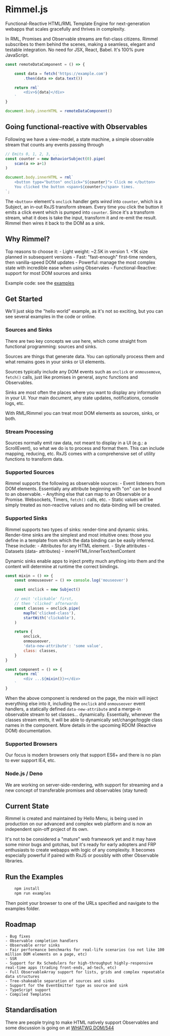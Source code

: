 # Rimmel.js

Functional-Reactive HTML/RML Template Engine for next-generation webapps that scales gracefully and thrives in complexity.

In RML, Promises and Observable streams are fist-class citizens. Rimmel subscribes to them behind the scenes, making a seamless, elegant and testable integration.
No need for JSX, React, Babel. It's 100% pure JavaScript.

```javascript
const remoteDataComponent = () => {

	const data = fetch('https://example.com')
		.then(data => data.text())

	return rml`
		<div>${data}</div>
	`
}

document.body.innerHTML = remoteDataComponent()

```

## Going functional-reactive with Observables

Following we have a view-model, a state machine, a simple observable stream that counts any events passing through
```javascript
// Emits 0, 1, 2, 3, ...
const counter = new BehaviorSubject(0).pipe(
	scan(a => a+1)
)

document.body.innerHTML = rml`
	<button type="button" onclick="${counter}"> Click me </button>
	You clicked the button <span>${counter}</span> times.
`;
```

The `<button>` element's `onclick` handler gets _wired_ into `counter`, which is a Subject, an in-out RxJS transform stream.
Every time you click the button it emits a click event which is pumped into `counter`.
Since it's a transform stream, what it does is take the input, transform it and re-emit the result.
Rimmel then wires it back to the DOM as a sink.

## Why Rimmel?
Top reasons to choose it:
	- Light weight: ~2.5K in version 1. <1K size planned in subsequent versions
	- Fast: "fast-enough" first-time renders, then vanilla-speed DOM updates
	- Powerful: manage the most complex state with incredible ease when using Observales
	- Functional-Reactive: support for most DOM sources and sinks


Example code: see the [examples](https://github.com/hellomenu/rimmel/tree/master/examples)


## Get Started
We'll just skip the "hello world" example, as it's not so exciting, but you can see several examples in the code or online.

### Sources and Sinks
There are two key concepts we use here, which come straight from functional programming: sources and sinks.

Sources are things that generate data. You can optionally process them and what remains goes in your sinks or UI elements.

Sources typically include any DOM events such as `onclick` or `onmousemove`, `fetch()` calls, just like promises in general, async functions and Observables.

Sinks are most often the places where you want to display any information in your UI. Your main document, any state updates, notifications, console logs, etc.

With RML/Rimmel you can treat most DOM elements as sources, sinks, or both.

### Stream Processing
Sources normally emit raw data, not meant to display in a UI (e.g.: a ScrollEvent), so what we do is to process and format them.
This can include mapping, reducing, etc. RxJS comes with a comprehensive set of utility functions to transform data.

### Supported Sources
Rimmel supports the following as observable sources:
	- Event listeners from DOM elements. Essentially any attribute beginning with "on" can be bound to an observable.
	- Anything else that can map to an Observable or a Promise. Websockets, Timers, `fetch()` calls, etc.
	- Static values will be simply treated as non-reactive values and no data-binding will be created.

### Supported Sinks
Rimmel supports two types of sinks: render-time and dynamic sinks.
Render-time sinks are the simplest and most intuitive ones: those you define in a template from which the data binding can be easily inferred. These include:
	- Attributes for any HTML element.
	- Style attributes
	- Datasets (data- attributes)
	- innerHTML/innerText/textContent

Dynamic sinks enable apps to inject pretty much anything into them and the content will determine at runtime the correct bindings.

```javascript
const mixin = () => {
	const onmouseover = () => console.log('mouseover')

	const onclick = new Subject()

	// emit 'clickable' first,
	// then 'clicked' afterwards
	const classes = onclick.pipe(
		mapTo('clicked-class'),
		startWith('clickable'),
	)

	return {
		onclick,
		onmouseover,
		'data-new-attribute': 'some value',
		class: classes,
	}
}

const component = () => {
	return rml`
		<div ...${mixin()}></div>
	`
}
```

When the above component is rendered on the page, the mixin will inject everything else into it, including the `onclick` and `onmouseover` event handlers,
a statically defined `data-new-attribute` and a merge-in observable stream to set classes... dynamically. Essentially, whenever the classes stream emits, it will
be able to dynamically set/change/toggle class names in the component. More details in the upcoming RDOM (Reactive DOM) documentation.


### Supported Browsers
Our focus is modern browsers only that support ES6+ and there is no plan to ever support IE4, etc.

### Node.js / Deno
We are working on server-side-rendering, with support for streaming and a new concept of transferable promises and observables (stay tuned)

## Current State
Rimmel is created and maintained by Hello Menu, is being used in production on our advanced and complex web platform and is now an independent spin-off project of its own.

It's not to be considered a "mature" web framework yet and it may have some minor bugs and gotchas, but it's ready for early adopters and FRP enthusiasts to create webapps with logic of any complexity.
It becomes especially powerful if paired with RxJS or possibly with other Observable libraries.

## Run the Examples
```bash
	npm install
	npm run examples
```
Then point your browser to one of the URLs specified and navigate to the examples folder.

## Roadmap
	- Bug fixes
	- Observable completion handlers
	- Observable error sinks
	- Fair performance benchmarks for real-life scenarios (so not like 100 million DOM elements on a page, etc)
	- SSR
	- Support for Rx Schedulers for high-throughput highly-responsive real-time apps (trading front-ends, ad-tech, etc)
	- Full ObservableArray support for lists, grids and complex repeatable data structures
	- Tree-shakeable separation of sources and sinks
	- Support for the EventEmitter type as source and sink
	- TypeScript support
	- Compiled Templates

## Standardisation
There are people trying to make HTML natively support Observables and some discussion is going on at [WHATWG DOM/544](https://github.com/whatwg/dom/issues/544)

